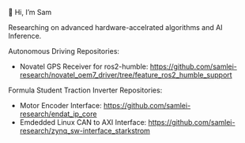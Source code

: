 👋 Hi, I’m Sam

Researching on advanced hardware-accelrated algorithms and AI Inference.

Autonomous Driving Repositories:

- Novatel GPS Receiver for ros2-humble: https://github.com/samlei-research/novatel_oem7_driver/tree/feature_ros2_humble_support

Formula Student Traction Inverter Repositories:

- Motor Encoder Interface: https://github.com/samlei-research/endat_ip_core
- Emdedded Linux CAN to AXI Interface: https://github.com/samlei-research/zynq_sw-interface_starkstrom

<!---
samlei-research/samlei-research is a ✨ special ✨ repository because its `README.md` (this file) appears on your GitHub profile.
You can click the Preview link to take a look at your changes.
--->

